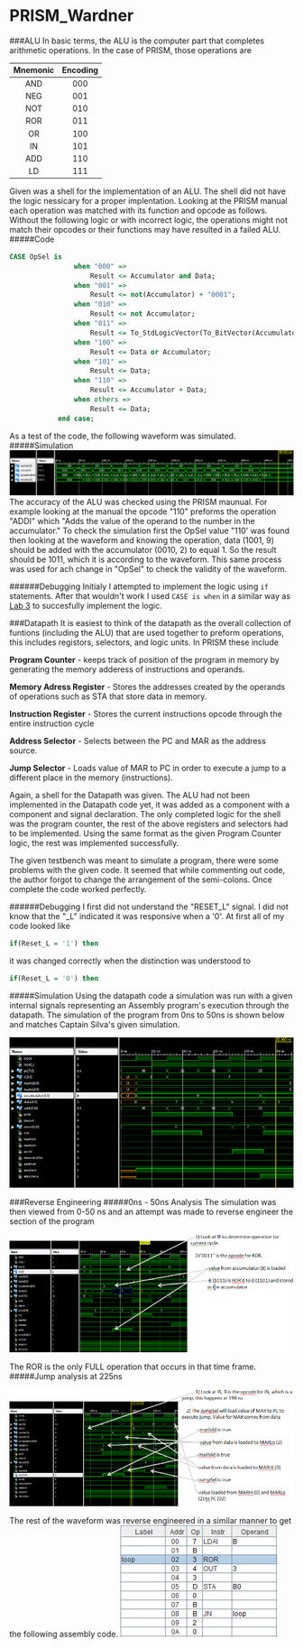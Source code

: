 PRISM_Wardner
=============
###ALU
In basic terms, the ALU is the computer part that completes arithmetic operations. In the case of PRISM, those operations are

|  Mnemonic|Encoding|
|:--:|:--: |
| AND |  000|  
| NEG  |  001|  
| NOT  |  010| 
| ROR  |  011|
| OR  |  100| 
| IN  |  101|
| ADD  |  110|
| LD  |  111|

Given was a shell for the implementation of an ALU. The shell did not have the logic nessicary for a proper implentation. Looking at the PRISM manual each operation was matched with its function and opcode as follows. Without the following logic or with incorrect logic, the operations might not match their opcodes or their functions may have resulted in a failed ALU.
#####Code
```VHDL
CASE OpSel is
				when "000" =>
					Result <= Accumulator and Data;
				when "001" =>
					Result <= not(Accumulator) + "0001";
				when "010" => 
					Result <= not Accumulator;
				when "011" => 
					Result <= To_StdLogicVector(To_BitVector(Accumulator) ror 1);
				when "100" =>
					Result <= Data or Accumulator;
				when "101" =>
					Result <= Data;
				when "110" =>
					Result <= Accumulator + Data;
				when others =>
					Result <= Data;
			end case;
```
As a test of the code, the following waveform was simulated.
#####Simulation
![alt tag](https://raw.githubusercontent.com/EricWardner/PRISM_Wardner/master/ALU_Simulation.PNG)
The accuracy of the ALU was checked using the PRISM maunual. For example looking at the manual the opcode "110" preforms the operation "ADDI" which "Adds the value of the operand to the number in the accumulator." To check the simulation first the OpSel value "110' was found then looking at the waveform and knowing the operation, data (1001, 9) should be added with the accumulator (0010, 2) to equal 1. So the result should be 1011, which it is according to the waveform. This same process was used for ach change in "OpSel" to check the validity of the waveform.

######Debugging
Initialy I attempted to implement the logic using ``` if ``` statements. After that wouldn't work I used ``` CASE is when ``` in a similar way as [Lab 3](https://github.com/EricWardner/ECE281_Lab3) to succesfully implement the logic.

###Datapath
It is easiest to think of the datapath as the overall collection of funtions (including the ALU) that are used together to preform operations, this includes registors, selectors, and logic units. In PRISM these include 

**Program Counter**  - keeps track of position of the program in memory by generating the memory adderess of instructions and operands.

**Memory Adress Register** - Stores the addresses created by the operands of operations such as STA that store data in memory.

**Instruction Register** - Stores the current instructions opcode through the entire instruction cycle

**Address Selector** - Selects between the PC and MAR as the address source. 

**Jump Selector** - Loads value of MAR to PC in order to execute a jump to a different place in the memory (instructions).

Again, a shell for the Datapath was given. The ALU had not been implemented in the Datapath code yet, it was added as a component with a component and signal declaration. The only completed logic for the shell was the program counter, the rest of the above registers and selectors had to be implemented. Using the same format as the given Program Counter logic, the rest was implemented successfully. 

The given testbench was meant to simulate a program, there were some problems with the given code. It seemed that while commenting out code, the author forgot to change the arrangement of the semi-colons. Once complete the code worked perfectly. 

######Debugging
I first did not understand the "RESET_L" signal. I did not know that the "_L" indicated it was responsive when a '0'. At first all of my code looked like 
```VHDL
if(Reset_L = '1') then
```
it was changed correctly when the distinction was understood to
```VHDL
if(Reset_L = '0') then
```
#####Simulation
Using the datapath code a simulation was run with a given internal signals representing an Assembly program's execution through the datapath. The simulation of the program from 0ns to 50ns is shown below and matches Captain Silva's given simulation.

![alt tag](https://raw.githubusercontent.com/EricWardner/PRISM_Wardner/master/DataPath_Simulation.PNG)

###Reverse Engineering
#####0ns - 50ns Analysis
The simulation was then viewed from 0-50 ns and an attempt was made to reverse engineer the section of the program

![alt tag](https://raw.githubusercontent.com/EricWardner/PRISM_Wardner/master/50-100%20analysis.PNG)

The ROR is the only FULL operation that occurs in that time frame.
#####Jump analysis at 225ns

![alt tag](https://raw.githubusercontent.com/EricWardner/PRISM_Wardner/master/JumpSel_waveform.PNG)

The rest of the waveform was reverse engineered in a similar manner to get the following assembly code.
![alt tag](https://raw.githubusercontent.com/EricWardner/PRISM_Wardner/master/ReversedProgram.PNG)

